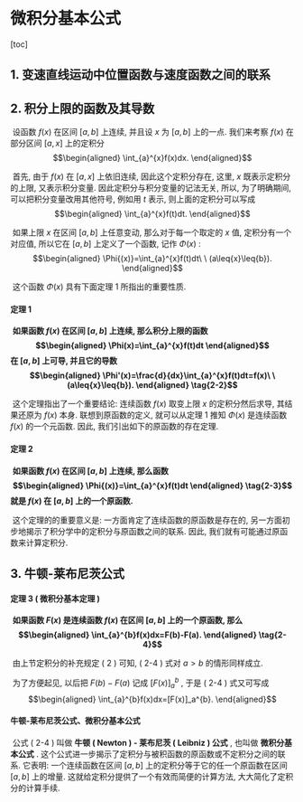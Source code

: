 # 微积分基本公式



[toc]



## 1. 变速直线运动中位置函数与速度函数之间的联系



## 2. 积分上限的函数及其导数

​	设函数 $f(x)$ 在区间 $[a, b]$ 上连续, 并且设 $x$ 为 $[a, b]$ 上的一点. 我们来考察 $f(x)$ 在部分区间 $[a, x]$ 上的定积分 $$\begin{aligned} \int_{a}^{x}f(x)dx. \end{aligned}$$

​	首先, 由于 $f(x)$ 在 $[a, x]$ 上依旧连续, 因此这个定积分存在, 这里,  $x$ 既表示定积分的上限, 又表示积分变量. 因此定积分与积分变量的记法无关, 所以, 为了明确期间, 可以把积分变量改用其他符号, 例如用 $t$ 表示, 则上面的定积分可以写成 $$\begin{aligned} \int_{a}^{x}f(t)dt. \end{aligned}$$

​	如果上限 $x$ 在区间 $[a, b]$ 上任意变动, 那么对于每一个取定的 $x$ 值, 定积分有一个对应值, 所以它在 $[a, b]$ 上定义了一个函数, 记作 $\Phi(x)$ : $$\begin{aligned} \Phi{(x)}=\int_{a}^{x}f(t)dt\ \ (a\leq{x}\leq{b}). \end{aligned}$$

​	这个函数 $\Phi(x)$ 具有下面定理 1 所指出的重要性质. 

#### 定理 1

​	**如果函数 $f(x)$ 在区间 $[a, b]$ 上连续, 那么积分上限的函数 $$\begin{aligned} \Phi(x)=\int_{a}^{x}f(t)dt \end{aligned}$$ 在 $[a, b]$ 上可导, 并且它的导数 $$\begin{aligned} \Phi'(x)=\frac{d}{dx}\int_{a}^{x}f(t)dt=f(x)\ \ (a\leq{x}\leq{b}). \end{aligned} \tag{2-2}$$** 

​	这个定理指出了一个重要结论: 连续函数 $f(x)$ 取变上限 $x$ 的定积分然后求导, 其结果还原为 $f(x)$ 本身. 联想到原函数的定义, 就可以从定理 1 推知 $\Phi(x)$ 是连续函数 $f(x)$ 的一个元函数. 因此, 我们引出如下的原函数的存在定理. 

#### 定理 2

​	**如果函数 $f(x)$ 在区间 $[a, b]$ 上连续, 那么函数 $$\begin{aligned} \Phi{(x)}=\int_{a}^{x}f(t)dt \end{aligned} \tag{2-3}$$ 就是 $f(x)$ 在 $[a, b]$ 上的一个原函数.** 

​	这个定理的的重要意义是: 一方面肯定了连续函数的原函数是存在的, 另一方面初步地揭示了积分学中的定积分与原函数之间的联系. 因此, 我们就有可能通过原函数来计算定积分. 



## 3. 牛顿-莱布尼茨公式

#### 定理 3 ( 微积分基本定理 ) 

​	**如果函数 $F(x)$ 是连续函数 $f(x)$ 在区间 $[a, b]$ 上的一个原函数, 那么 $$\begin{aligned} \int_{a}^{b}f(x)dx=F(b)-F(a). \end{aligned} \tag{2-4}$$** 

​	由上节定积分的补充规定 ( 2 ) 可知, ( 2-4 ) 式对 $a>b$ 的情形同样成立. 

​	为了方便起见, 以后把 $F(b)-F(a)$ 记成 $[F(x)]_a^{b}$ , 于是 ( 2-4 ) 式又可写成 $$\begin{aligned} \int_{a}^{b}f(x)dx=[F(x)]_a^{b}. \end{aligned}$$ 

#### 牛顿-莱布尼茨公式、微积分基本公式

​	公式 ( 2-4 ) 叫做 **牛顿 ( Newton ) - 莱布尼茨 ( Leibniz ) 公式** , 也叫做 **微积分基本公式** . 这个公式进一步揭示了定积分与被积函数的原函数或不定积分之间的联系. 它表明: 一个连续函数在区间 $[a, b]$ 上的定积分等于它的任一个原函数在区间 $[a, b]$ 上的增量. 这就给定积分提供了一个有效而简便的计算方法, 大大简化了定积分的计算手续. 

